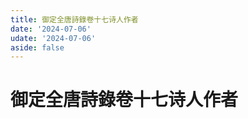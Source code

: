 ```yaml
---
title: 御定全唐詩錄卷十七诗人作者
date: '2024-07-06'
udate: '2024-07-06'
aside: false
---
```

# 御定全唐詩錄卷十七诗人作者

<AuthorPage :authorMap="authorMap" :chapternum="17" />

<script setup>
const chapter = '卷十七';
import authorMap from '/data/qtsl/卷十七/author.json'
</script>

